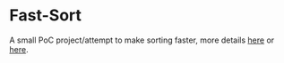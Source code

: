 # Fast-Sort

A small PoC project/attempt to make sorting faster, more details [here](https://rtybase.blogspot.com/2024/04/a-few-thoughts-on-faster-sorting.html) or
[here](https://www.codeproject.com/Articles/5381507/A-few-thoughts-on-faster-sorting).

